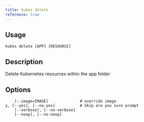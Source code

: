 ```yaml
---
title: kubes delete
reference: true
---
```


## Usage

    kubes delete [APP] [RESOURCE]

## Description

Delete Kubernetes resources within the app folder


## Options

```
    [--image=IMAGE]              # override image
y, [--yes], [--no-yes]           # Skip are you sure prompt
    [--verbose], [--no-verbose]  
    [--noop], [--no-noop]        
```

